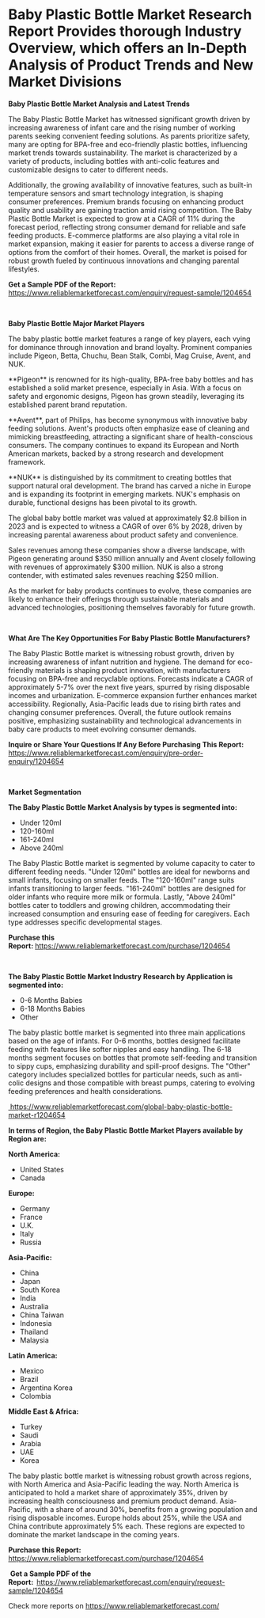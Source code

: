 <p><h1>Baby Plastic Bottle Market Research Report Provides thorough Industry Overview, which offers an In-Depth Analysis of Product Trends and New Market Divisions</h1></p><p><strong>Baby Plastic Bottle Market Analysis and Latest Trends</strong></p>
<p><p>The Baby Plastic Bottle Market has witnessed significant growth driven by increasing awareness of infant care and the rising number of working parents seeking convenient feeding solutions. As parents prioritize safety, many are opting for BPA-free and eco-friendly plastic bottles, influencing market trends towards sustainability. The market is characterized by a variety of products, including bottles with anti-colic features and customizable designs to cater to different needs.</p><p>Additionally, the growing availability of innovative features, such as built-in temperature sensors and smart technology integration, is shaping consumer preferences. Premium brands focusing on enhancing product quality and usability are gaining traction amid rising competition. The Baby Plastic Bottle Market is expected to grow at a CAGR of 11% during the forecast period, reflecting strong consumer demand for reliable and safe feeding products. E-commerce platforms are also playing a vital role in market expansion, making it easier for parents to access a diverse range of options from the comfort of their homes. Overall, the market is poised for robust growth fueled by continuous innovations and changing parental lifestyles.</p></p>
<p><strong>Get a Sample PDF of the Report:&nbsp;</strong> <a href="https://www.reliablemarketforecast.com/enquiry/request-sample/1204654?utm_campaign=3307&utm_medium=2&utm_source=Github&utm_content=ia&utm_term=26032025&utm_id=baby-plastic-bottle">https://www.reliablemarketforecast.com/enquiry/request-sample/1204654</a></p>
<p>&nbsp;</p>
<p><strong>Baby Plastic Bottle Major Market Players</strong></p>
<p><p>The baby plastic bottle market features a range of key players, each vying for dominance through innovation and brand loyalty. Prominent companies include Pigeon, Betta, Chuchu, Bean Stalk, Combi, Mag Cruise, Avent, and NUK.</p><p>**Pigeon** is renowned for its high-quality, BPA-free baby bottles and has established a solid market presence, especially in Asia. With a focus on safety and ergonomic designs, Pigeon has grown steadily, leveraging its established parent brand reputation.</p><p>**Avent**, part of Philips, has become synonymous with innovative baby feeding solutions. Avent's products often emphasize ease of cleaning and mimicking breastfeeding, attracting a significant share of health-conscious consumers. The company continues to expand its European and North American markets, backed by a strong research and development framework.</p><p>**NUK** is distinguished by its commitment to creating bottles that support natural oral development. The brand has carved a niche in Europe and is expanding its footprint in emerging markets. NUK's emphasis on durable, functional designs has been pivotal to its growth.</p><p>The global baby bottle market was valued at approximately $2.8 billion in 2023 and is expected to witness a CAGR of over 6% by 2028, driven by increasing parental awareness about product safety and convenience.</p><p>Sales revenues among these companies show a diverse landscape, with Pigeon generating around $350 million annually and Avent closely following with revenues of approximately $300 million. NUK is also a strong contender, with estimated sales revenues reaching $250 million.</p><p>As the market for baby products continues to evolve, these companies are likely to enhance their offerings through sustainable materials and advanced technologies, positioning themselves favorably for future growth.</p></p>
<p>&nbsp;</p>
<p><strong>What Are The Key Opportunities For Baby Plastic Bottle Manufacturers?</strong></p>
<p><p>The Baby Plastic Bottle market is witnessing robust growth, driven by increasing awareness of infant nutrition and hygiene. The demand for eco-friendly materials is shaping product innovation, with manufacturers focusing on BPA-free and recyclable options. Forecasts indicate a CAGR of approximately 5-7% over the next five years, spurred by rising disposable incomes and urbanization. E-commerce expansion further enhances market accessibility. Regionally, Asia-Pacific leads due to rising birth rates and changing consumer preferences. Overall, the future outlook remains positive, emphasizing sustainability and technological advancements in baby care products to meet evolving consumer demands.</p></p>
<p><strong>Inquire or Share Your Questions If Any Before Purchasing This Report:</strong> <a href="https://www.reliablemarketforecast.com/enquiry/pre-order-enquiry/1204654?utm_campaign=3307&utm_medium=2&utm_source=Github&utm_content=ia&utm_term=26032025&utm_id=baby-plastic-bottle">https://www.reliablemarketforecast.com/enquiry/pre-order-enquiry/1204654</a></p>
<p>&nbsp;</p>
<p><strong>Market Segmentation</strong></p>
<p><strong>The Baby Plastic Bottle Market Analysis by types is segmented into:</strong></p>
<p><ul><li>Under 120ml</li><li>120-160ml</li><li>161-240ml</li><li>Above 240ml</li></ul></p>
<p><p>The Baby Plastic Bottle market is segmented by volume capacity to cater to different feeding needs. "Under 120ml" bottles are ideal for newborns and small infants, focusing on smaller feeds. The "120-160ml" range suits infants transitioning to larger feeds. "161-240ml" bottles are designed for older infants who require more milk or formula. Lastly, "Above 240ml" bottles cater to toddlers and growing children, accommodating their increased consumption and ensuring ease of feeding for caregivers. Each type addresses specific developmental stages.</p></p>
<p><strong>Purchase this Report:&nbsp;</strong><a href="https://www.reliablemarketforecast.com/purchase/1204654?utm_campaign=3307&utm_medium=2&utm_source=Github&utm_content=ia&utm_term=26032025&utm_id=baby-plastic-bottle">https://www.reliablemarketforecast.com/purchase/1204654</a></p>
<p>&nbsp;</p>
<p><strong>The Baby Plastic Bottle Market Industry Research by Application is segmented into:</strong></p>
<p><ul><li>0-6 Months Babies</li><li>6-18 Months Babies</li><li>Other</li></ul></p>
<p><p>The baby plastic bottle market is segmented into three main applications based on the age of infants. For 0-6 months, bottles designed facilitate feeding with features like softer nipples and easy handling. The 6-18 months segment focuses on bottles that promote self-feeding and transition to sippy cups, emphasizing durability and spill-proof designs. The "Other" category includes specialized bottles for particular needs, such as anti-colic designs and those compatible with breast pumps, catering to evolving feeding preferences and health considerations.</p></p>
<p><a href="https://www.reliablemarketforecast.com/global-baby-plastic-bottle-market-r1204654?utm_campaign=3307&utm_medium=2&utm_source=Github&utm_content=ia&utm_term=26032025&utm_id=baby-plastic-bottle">&nbsp;https://www.reliablemarketforecast.com/global-baby-plastic-bottle-market-r1204654</a></p>
<p><strong>In terms of Region, the Baby Plastic Bottle Market Players available by Region are:</strong></p>
<p>
    <p> <strong> North America: </strong>
        <ul>
            <li>United States</li>
            <li>Canada</li>
        </ul>
        </p> 
    <p> <strong> Europe: </strong>
        <ul>
            <li>Germany</li>
            <li>France</li>
            <li>U.K.</li>
            <li>Italy</li>
            <li>Russia</li>
        </ul>
        </p> 
    <p> <strong> Asia-Pacific: </strong>
        <ul>
            <li>China</li>
            <li>Japan</li>
            <li>South Korea</li>
            <li>India</li>
            <li>Australia</li>
            <li>China Taiwan</li>
            <li>Indonesia</li>
            <li>Thailand</li>
            <li>Malaysia</li>
        </ul>
        </p> 
    <p> <strong> Latin America: </strong>
        <ul>
            <li>Mexico</li>
            <li>Brazil</li>
            <li>Argentina Korea</li>
            <li>Colombia</li>
        </ul>
        </p> 
    <p> <strong> Middle East & Africa: </strong>
        <ul>
            <li>Turkey</li>
            <li>Saudi</li>
            <li>Arabia</li>
            <li>UAE</li>
            <li>Korea</li>
        </ul>
    </p>
    </p>
<p><p>The baby plastic bottle market is witnessing robust growth across regions, with North America and Asia-Pacific leading the way. North America is anticipated to hold a market share of approximately 35%, driven by increasing health consciousness and premium product demand. Asia-Pacific, with a share of around 30%, benefits from a growing population and rising disposable incomes. Europe holds about 25%, while the USA and China contribute approximately 5% each. These regions are expected to dominate the market landscape in the coming years.</p></p>
<p><strong>Purchase this Report: </strong><a href="https://www.reliablemarketforecast.com/purchase/1204654?utm_campaign=3307&utm_medium=2&utm_source=Github&utm_content=ia&utm_term=26032025&utm_id=baby-plastic-bottle">https://www.reliablemarketforecast.com/purchase/1204654</a></p>
<p>&nbsp;<strong>Get a Sample PDF of the Report:&nbsp;&nbsp;</strong><a href="https://www.reliablemarketforecast.com/enquiry/request-sample/1204654?utm_campaign=3307&utm_medium=2&utm_source=Github&utm_content=ia&utm_term=26032025&utm_id=baby-plastic-bottle">https://www.reliablemarketforecast.com/enquiry/request-sample/1204654</a></p>
<p><strong></strong></p>
<p>Check more reports on <a href="https://www.reliablemarketforecast.com/?utm_campaign=3307&utm_medium=2&utm_source=Github&utm_content=ia&utm_term=26032025&utm_id=baby-plastic-bottle">https://www.reliablemarketforecast.com/</a></p>